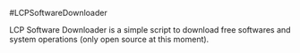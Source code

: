 #LCPSoftwareDownloader

LCP Software Downloader is a simple script to download free softwares and system operations (only open source at this moment).
